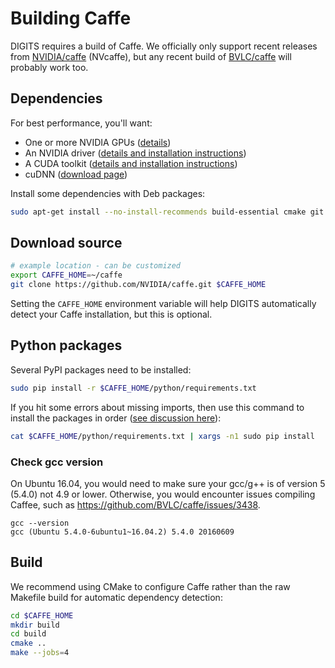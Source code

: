# Building Caffe

DIGITS requires a build of Caffe.
We officially only support recent releases from [NVIDIA/caffe](https://github.com/NVIDIA/caffe) (NVcaffe), but any recent build of [BVLC/caffe](https://github.com/NVIDIA/caffe) will probably work too.

## Dependencies

For best performance, you'll want:

* One or more NVIDIA GPUs ([details](InstallCuda.md#gpu))
* An NVIDIA driver ([details and installation instructions](InstallCuda.md#driver))
* A CUDA toolkit ([details and installation instructions](InstallCuda.md#cuda-toolkit))
* cuDNN ([download page](https://developer.nvidia.com/cudnn))

Install some dependencies with Deb packages:
```sh
sudo apt-get install --no-install-recommends build-essential cmake git gfortran libatlas-base-dev libboost-all-dev libgflags-dev libgoogle-glog-dev libhdf5-serial-dev libleveldb-dev liblmdb-dev libopencv-dev libprotobuf-dev libsnappy-dev protobuf-compiler python-all-dev python-dev python-h5py python-matplotlib python-numpy python-opencv python-pil python-pip python-protobuf python-scipy python-skimage python-sklearn
```

## Download source

```sh
# example location - can be customized
export CAFFE_HOME=~/caffe
git clone https://github.com/NVIDIA/caffe.git $CAFFE_HOME
```

Setting the `CAFFE_HOME` environment variable will help DIGITS automatically detect your Caffe installation, but this is optional.

## Python packages

Several PyPI packages need to be installed:
```sh
sudo pip install -r $CAFFE_HOME/python/requirements.txt
```

If you hit some errors about missing imports, then use this command to install the packages in order ([see discussion here](https://github.com/BVLC/caffe/pull/1950#issuecomment-76026969)):
```sh
cat $CAFFE_HOME/python/requirements.txt | xargs -n1 sudo pip install
```

### Check gcc version
On Ubuntu 16.04, you would need to make sure your gcc/g++ is of version 5 (5.4.0) not 4.9 or lower. Otherwise, you would encounter issues compiling Caffee, such as https://github.com/BVLC/caffe/issues/3438.
```
gcc --version
gcc (Ubuntu 5.4.0-6ubuntu1~16.04.2) 5.4.0 20160609
```
## Build

We recommend using CMake to configure Caffe rather than the raw Makefile build for automatic dependency detection:
```sh
cd $CAFFE_HOME
mkdir build
cd build
cmake ..
make --jobs=4
```
